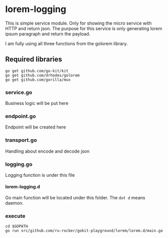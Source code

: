 # lorem-logging
This is simple service module. Only for showing the micro service with HTTP and return json.
The purpose for this service is only generating lorem ipsum paragraph and return the payload.

I am fully using all three functions from the golorem library.

## Required libraries

    go get github.com/go-kit/kit
    go get github.com/drhodes/golorem
    go get github.com/gorilla/mux


### service.go
Business logic will be put here

### endpoint.go
Endpoint will be created here

### transport.go
Handling about encode and decode json

### logging.go
Logging function is under this file

#### lorem-logging.d
Go main function will be located under this folder. The `dot d` means daemon.

### execute

    cd $GOPATH
    go run src/github.com/ru-rocker/gokit-playground/lorem/lorem.d/main.go
